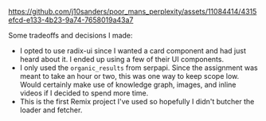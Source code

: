 


https://github.com/j10sanders/poor_mans_perplexity/assets/11084414/4315efcd-e133-4b23-9a74-7658019a43a7


Some tradeoffs and decisions I made:
 - I opted to use radix-ui since I wanted a card component and had just heard about it. I ended up using a few of their UI components.
 - I only used the `organic_results` from serpapi. Since the assignment was meant to take an hour or two, this was one way to keep scope low. Would certainly make use of knowledge graph, images, and inline videos if I decided to spend more time.
 - This is the first Remix project I've used so hopefully I didn't butcher the loader and fetcher.

